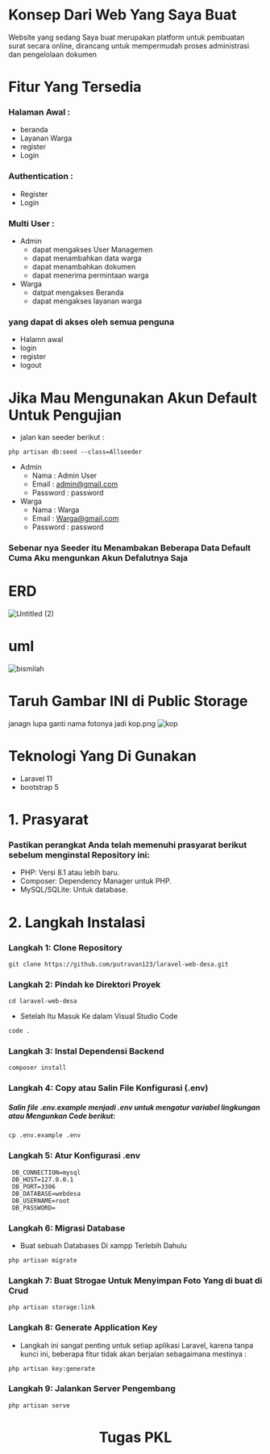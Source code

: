 # Konsep Dari Web Yang Saya Buat
Website yang sedang Saya buat merupakan platform untuk pembuatan surat secara online, dirancang untuk mempermudah proses administrasi dan pengelolaan dokumen

# Fitur Yang Tersedia
### Halaman Awal : 
- beranda
- Layanan Warga
- register 
- Login
### Authentication :
- Register
- Login
### Multi User :
- Admin
   * dapat mengakses User Managemen
   * dapat menambahkan data warga
   * dapat menambahkan dokumen
   * dapat menerima permintaan warga
- Warga
  * datpat mengakses Beranda
  * dapat mengakses layanan warga
### yang dapat di akses oleh semua penguna
- Halamn awal
- login
- register
- logout
  
# Jika Mau Mengunakan Akun Default Untuk Pengujian 
- jalan kan seeder berikut :
```
php artisan db:seed --class=Allseeder
```
  - Admin
    * Nama : Admin User
    * Email : admin@gmail.com
    * Password : password
  - Warga
    * Nama : Warga
    * Email : Warga@gmail.com
    * Password : password
### Sebenar nya Seeder itu Menambakan Beberapa Data Default Cuma Aku mengunkan Akun Defalutnya Saja 
  
# ERD
![Untitled (2)](https://github.com/user-attachments/assets/1236117f-3543-40ad-89f7-bd1faac3cb99)

# uml
![bismilah](https://github.com/user-attachments/assets/9024752d-e443-40a6-a4e3-6c3d172f8070)

# Taruh Gambar INI di Public Storage 
janagn lupa ganti nama fotonya jadi kop.png
![kop](https://github.com/user-attachments/assets/39a0093b-bef0-4311-abf0-e5b8d6fa244c ) 

# Teknologi Yang Di Gunakan
- Laravel 11
- bootstrap 5
# 1. Prasyarat 
### Pastikan perangkat Anda telah memenuhi prasyarat berikut sebelum menginstal Repository ini:

- PHP: Versi 8.1 atau lebih baru.
- Composer: Dependency Manager untuk PHP.
- MySQL/SQLite: Untuk database.

# 2. Langkah Instalasi  

### Langkah 1: Clone Repository 
```
git clone https://github.com/putravan123/laravel-web-desa.git
```
### Langkah 2: Pindah ke Direktori Proyek 

```
cd laravel-web-desa
```
- Setelah Itu Masuk Ke dalam Visual Studio Code

```
code .
```
### Langkah 3: Instal Dependensi Backend
```
composer install
```
### Langkah 4: Copy atau Salin File Konfigurasi (.env)

##### Salin file .env.example menjadi .env untuk mengatur variabel lingkungan atau Mengunkan Code berikut:

```
cp .env.example .env
```

### Langkah 5: Atur Konfigurasi .env

```
 DB_CONNECTION=mysql
 DB_HOST=127.0.0.1
 DB_PORT=3306
 DB_DATABASE=webdesa
 DB_USERNAME=root
 DB_PASSWORD=
```

### Langkah 6: Migrasi Database

- Buat sebuah Databases Di xampp Terlebih Dahulu

```
php artisan migrate
```

### Langkah 7: Buat Strogae Untuk Menyimpan Foto Yang di buat di Crud
```
php artisan storage:link
```

### Langkah 8: Generate Application Key

- Langkah ini sangat penting untuk setiap aplikasi Laravel, karena tanpa kunci ini, beberapa fitur tidak akan berjalan sebagaimana mestinya  :

```
php artisan key:generate
```

### Langkah 9: Jalankan Server Pengembang

```
php artisan serve
```


<h1 align="center">Tugas PKL</h1>


